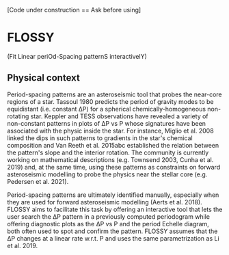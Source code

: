 [Code under construction == Ask before using]

# FLOSSY

(Fit Linear periOd-Spacing patternS interactivelY)

## Physical context

Period-spacing patterns are an asteroseismic tool that probes the near-core regions of a star. Tassoul 1980 predicts the period of gravity modes to be equidistant (i.e.  constant ΔP) for a spherical chemically-homogeneous non-rotating star. Keppler and TESS observations have revealed a variety of non-constant patterns in plots of ΔP vs P whose signatures have been associated with the physic inside the star. For instance, Miglio et al. 2008 linked the dips in such patterns to gradients in the star's chemical composition and Van Reeth et al. 2015abc established the relation between the pattern's slope and the interior rotation. The community is currently working on mathematical descriptions (e.g. Townsend 2003, Cunha et al. 2019) and, at the same time, using these patterns as constraints on forward asteroseismic modelling to probe the physics near the stellar core (e.g. Pedersen et al. 2021).

Period-spacing patterns are ultimately identified manually, especially when they are used for forward asteroseismic modelling (Aerts et al. 2018). FLOSSY aims to facilitate this task by offering an interactive tool that lets the user search the ΔP pattern in a previously computed periodogram while offering diagnostic plots as the  ΔP vs P and the period Echelle diagram, both often used to spot and confirm the pattern. FLOSSY assumes that the ΔP changes at a linear rate w.r.t. P and uses the same parametrization as Li et al. 2019.
